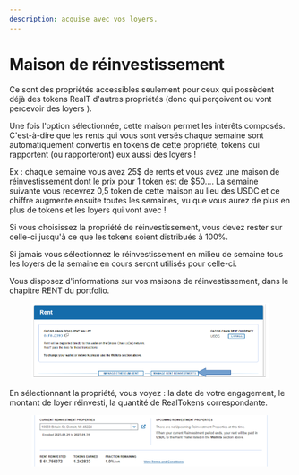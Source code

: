 ```yaml
---
description: acquise avec vos loyers.
---
```


# Maison de réinvestissement

Ce sont des propriétés accessibles seulement pour ceux qui possèdent déjà des tokens RealT d'autres propriétés (donc qui perçoivent ou vont percevoir des loyers ).

Une fois l'option sélectionnée, cette maison permet les intérêts composés. C'est-à-dire que les rents qui vous sont versés chaque semaine sont automatiquement convertis en tokens de cette propriété, tokens qui rapportent (ou rapporteront) eux aussi des loyers !

Ex : chaque semaine vous avez 25$ de rents et vous avez une maison de réinvestissement dont le prix pour 1 token est de $50.... La semaine suivante vous recevrez 0,5 token de cette maison au lieu des USDC et ce chiffre augmente ensuite toutes les semaines, vu que vous aurez de plus en plus de tokens et les loyers qui vont avec !

Si vous choisissez la propriété de réinvestissement, vous devez rester sur celle-ci jusqu'à ce que les tokens soient distribués à 100%.

Si jamais vous sélectionnez le réinvestissement en milieu de semaine tous les loyers de la semaine en cours seront utilisés pour celle-ci.

Vous disposez d'informations sur vos maisons de réinvestissement, dans le chapitre RENT du portfolio.&#x20;

<figure><img src="../.gitbook/assets/image (249).png" alt=""><figcaption></figcaption></figure>

En sélectionnant la propriété, vous voyez : la date de votre engagement, le montant de loyer réinvesti, la quantité de RealTokens correspondante.

<figure><img src="../.gitbook/assets/image (94).png" alt=""><figcaption></figcaption></figure>
